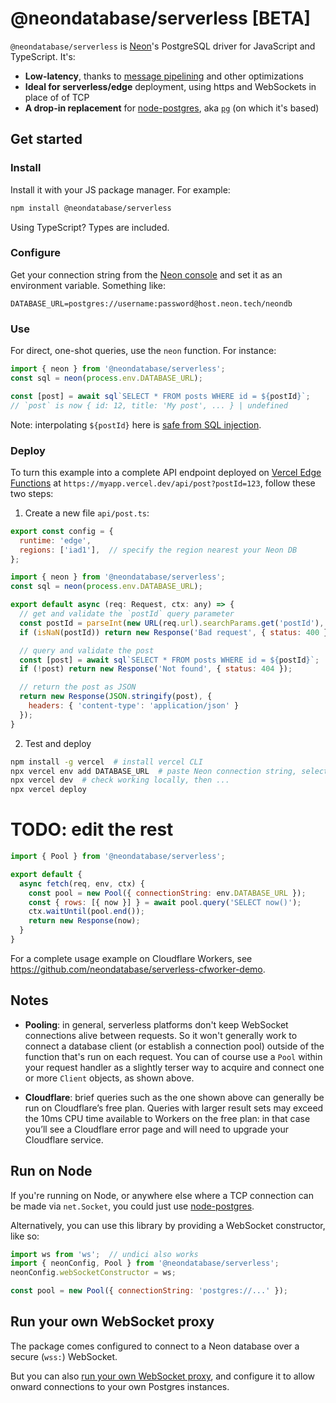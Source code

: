 # @neondatabase/serverless [BETA]

`@neondatabase/serverless` is [Neon](https://neon.tech)'s PostgreSQL driver for JavaScript and TypeScript. It's:

* **Low-latency**, thanks to [message pipelining](https://neon.tech/blog/quicker-serverless-postgres) and other optimizations
* **Ideal for serverless/edge** deployment, using https and WebSockets in place of of TCP
* **A drop-in replacement** for [node-postgres](https://node-postgres.com/), aka [`pg`](https://www.npmjs.com/package/pg) (on which it's based)

## Get started

### Install

Install it with your JS package manager. For example:

```bash
npm install @neondatabase/serverless
```

Using TypeScript? Types are included.

### Configure

Get your connection string from the [Neon console](https://console.neon.tech/) and set it as an environment variable. Something like:

```
DATABASE_URL=postgres://username:password@host.neon.tech/neondb
```

### Use

For direct, one-shot queries, use the `neon` function. For instance:

```javascript
import { neon } from '@neondatabase/serverless';
const sql = neon(process.env.DATABASE_URL);

const [post] = await sql`SELECT * FROM posts WHERE id = ${postId}`;
// `post` is now { id: 12, title: 'My post', ... } | undefined
```

Note: interpolating `${postId}` here is [safe from SQL injection](https://neon.tech/blog/sql-template-tags).


### Deploy

To turn this example into a complete API endpoint deployed on [Vercel Edge Functions](https://vercel.com/docs/concepts/functions/edge-functions) at `https://myapp.vercel.dev/api/post?postId=123`, follow these two steps:

1. Create a new file `api/post.ts`:

```javascript
export const config = {
  runtime: 'edge',
  regions: ['iad1'],  // specify the region nearest your Neon DB
};

import { neon } from '@neondatabase/serverless';
const sql = neon(process.env.DATABASE_URL);

export default async (req: Request, ctx: any) => {
  // get and validate the `postId` query parameter
  const postId = parseInt(new URL(req.url).searchParams.get('postId'), 10);
  if (isNaN(postId)) return new Response('Bad request', { status: 400 });

  // query and validate the post
  const [post] = await sql`SELECT * FROM posts WHERE id = ${postId}`;
  if (!post) return new Response('Not found', { status: 404 });

  // return the post as JSON
  return new Response(JSON.stringify(post), { 
    headers: { 'content-type': 'application/json' }
  });
}
```

2. Test and deploy

```bash
npm install -g vercel  # install vercel CLI
npx vercel env add DATABASE_URL  # paste Neon connection string, select all environments
npx vercel dev  # check working locally, then ...
npx vercel deploy
```

# TODO: edit the rest


```javascript
import { Pool } from '@neondatabase/serverless';

export default {
  async fetch(req, env, ctx) {
    const pool = new Pool({ connectionString: env.DATABASE_URL });
    const { rows: [{ now }] } = await pool.query('SELECT now()');
    ctx.waitUntil(pool.end());
    return new Response(now);
  }
}
```

For a complete usage example on Cloudflare Workers, see https://github.com/neondatabase/serverless-cfworker-demo.


## Notes

* **Pooling**: in general, serverless platforms don't keep WebSocket connections alive between requests. So it won't generally work to connect a database client (or establish a connection pool) outside of the function that's run on each request. You can of course use a `Pool` within your request handler as a slightly terser way to acquire and connect one or more `Client` objects, as shown above.

* **Cloudflare**: brief queries such as the one shown above can generally be run on Cloudflare’s free plan. Queries with larger result sets may exceed the 10ms CPU time available to Workers on the free plan: in that case you’ll see a Cloudflare error page and will need to upgrade your Cloudflare service.


## Run on Node

If you're running on Node, or anywhere else where a TCP connection can be made via `net.Socket`, you could just use [node-postgres](https://node-postgres.com/).

Alternatively, you can use this library by providing a WebSocket constructor, like so:

```javascript
import ws from 'ws';  // undici also works
import { neonConfig, Pool } from '@neondatabase/serverless';
neonConfig.webSocketConstructor = ws; 

const pool = new Pool({ connectionString: 'postgres://...' });
```


## Run your own WebSocket proxy

The package comes configured to connect to a Neon database over a secure (`wss:`) WebSocket.

But you can also [run your own WebSocket proxy](DEPLOY.md), and configure it to allow onward connections to your own Postgres instances.

